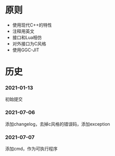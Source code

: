 # 原则
* 使用现代C++的特性
* 注释用英文
* 接口和Lua相仿
* 对外接口为C风格
* 使用GGC-JIT

# 历史
### 2021-01-13
初始提交
### 2021-07-06
添加changelog，去掉c风格的错误码，添加exception
### 2021-07-07
添加cmd，作为可执行程序
